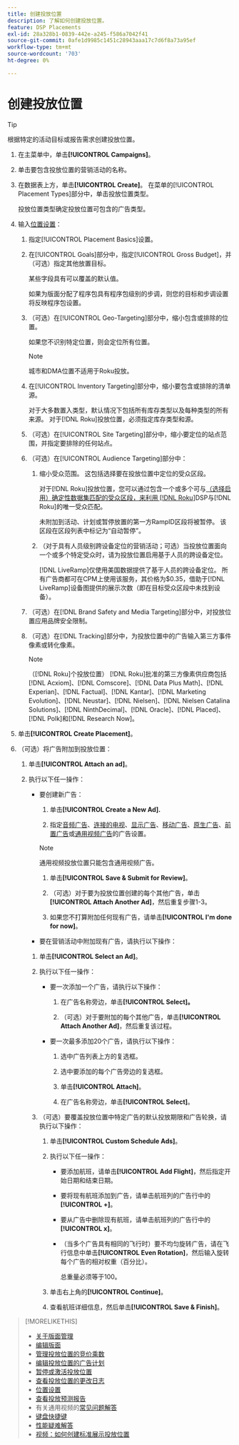 ```yaml
---
title: 创建投放位置
description: 了解如何创建投放位置。
feature: DSP Placements
exl-id: 28a328b1-0839-442e-a245-f586a7042f41
source-git-commit: 0afe1d9985c1451c28943aaa17c7d6f8a73a95ef
workflow-type: tm+mt
source-wordcount: '703'
ht-degree: 0%

---
```


# 创建投放位置

>[!TIP]
>
>根据特定的活动目标或报告需求创建投放位置。

1. 在主菜单中，单击&#x200B;**[!UICONTROL Campaigns]**。

1. 单击要包含投放位置的营销活动的名称。

1. 在数据表上方，单击&#x200B;**[!UICONTROL Create]**。 在菜单的[!UICONTROL Placement Types]部分中，单击投放位置类型。

   投放位置类型确定投放位置可包含的广告类型。

1. 输入[位置设置](placement-settings.md)：

   1. 指定[!UICONTROL Placement Basics]设置。

   1. 在[!UICONTROL Goals]部分中，指定[!UICONTROL Gross Budget]，并（可选）指定其他放置目标。

      某些字段具有可以覆盖的默认值。

      如果为版面分配了程序包具有程序包级别的步调，则您的目标和步调设置将反映程序包设置。

   1. （可选）在[!UICONTROL Geo-Targeting]部分中，缩小包含或排除的位置。

      如果您不识别特定位置，则会定位所有位置。

      >[!NOTE]
      >
      >城市和DMA位置不适用于Roku投放。

   1. 在[!UICONTROL Inventory Targeting]部分中，缩小要包含或排除的清单源。

      对于大多数置入类型，默认情况下包括所有库存类型以及每种类型的所有来源。 对于[!DNL Roku]投放位置，必须指定库存类型和源。

   1. （可选）在[!UICONTROL Site Targeting]部分中，缩小要定位的站点范围，并指定要排除的任何站点。

   1. （可选）在[!UICONTROL Audience Targeting]部分中：

      1. 缩小受众范围。 这包括选择要在投放位置中定位的受众区段。

         对于[!DNL Roku]投放位置，您可以通过包含一个或多个可与[（选择启用）确定性数据集匹配的受众区段，来利用 [!DNL Roku]](/help/dsp/inventory/roku-inventory.md)DSP与[!DNL Roku]的唯一受众匹配。

         未附加到活动、计划或暂停放置的第一方RampID区段将被暂停。 该区段在区段列表中标记为“自动暂停”。

      1. （对于具有人员级别跨设备定位的营销活动；可选）当投放位置面向一个或多个特定受众时，请为投放位置启用基于人员的跨设备定位。

         [!DNL LiveRamp]仅使用美国数据提供了基于人员的跨设备定位。 所有广告商都可在CPM上使用该服务，其价格为$0.35，借助于[!DNL LiveRamp]设备图提供的展示次数（即在目标受众区段中未找到设备）。

   1. （可选）在[!DNL Brand Safety and Media Targeting]部分中，对投放位置应用品牌安全限制。

   1. （可选）在[!DNL Tracking]部分中，为投放位置中的广告输入第三方事件像素或转化像素。

      >[!NOTE]
      >
      >（[!DNL Roku]个投放位置） [!DNL Roku]批准的第三方像素供应商包括[!DNL Acxiom]、[!DNL Comscore]、[!DNL Data Plus Math]、[!DNL Experian]、[!DNL Factual]、[!DNL Kantar]、[!DNL Marketing Evolution]、[!DNL Neustar]、[!DNL Nielsen]、[!DNL Nielsen Catalina Solutions]、[!DNL NinthDecimal]、[!DNL Oracle]、[!DNL Placed]、[!DNL Polk]和[!DNL Research Now]。

1. 单击&#x200B;**[!UICONTROL Create Placement]**。

1. （可选）将广告附加到投放位置：

   1. 单击&#x200B;**[!UICONTROL Attach an ad]**。

   1. 执行以下任一操作：

      * 要创建新广告：

         1. 单击&#x200B;**[!UICONTROL Create a New Ad].**

         1. 指定[音频广告](/help/dsp/campaign-management/ads/ad-settings-audio.md)、[连接的电视](/help/dsp/campaign-management/ads/ad-settings-connected-tv.md)、[显示广告](/help/dsp/campaign-management/ads/ad-settings-display.md)、[移动广告](/help/dsp/campaign-management/ads/ad-settings-mobile.md)、[原生广告](/help/dsp/campaign-management/ads/ad-settings-native.md)、[前置广告](/help/dsp/campaign-management/ads/ad-settings-pre-roll.md)或[通用视频广告](/help/dsp/campaign-management/ads/ad-settings-universal-video.md)的广告设置。

        >[!NOTE]
        >
        >通用视频投放位置只能包含通用视频广告。

         1. 单击&#x200B;**[!UICONTROL Save & Submit for Review]**。

         1. （可选）对于要为投放位置创建的每个其他广告，单击&#x200B;**[!UICONTROL Attach Another Ad]**，然后重复步骤1-3。

         1. 如果您不打算附加任何现有广告，请单击&#x200B;**[!UICONTROL I'm done for now]**。

      * 要在营销活动中附加现有广告，请执行以下操作：

      1. 单击&#x200B;**[!UICONTROL Select an Ad]**。

      1. 执行以下任一操作：

         * 要一次添加一个广告，请执行以下操作：

            1. 在广告名称旁边，单击&#x200B;**[!UICONTROL Select]。**

            1. （可选）对于要附加的每个其他广告，单击&#x200B;**[!UICONTROL Attach Another Ad]**，然后重复该过程。

         * 要一次最多添加20个广告，请执行以下操作：

            1. 选中广告列表上方的复选框。

            1. 选中要添加的每个广告旁边的复选框。

            1. 单击&#x200B;**[!UICONTROL Attach]**。

            1. 在广告名称旁边，单击&#x200B;**[!UICONTROL Select]**。

      1. （可选）要覆盖投放位置中特定广告的默认投放期限和广告轮换，请执行以下操作：

         1. 单击&#x200B;**[!UICONTROL Custom Schedule Ads]**。

         1. 执行以下任一操作：

            * 要添加航班，请单击&#x200B;**[!UICONTROL Add Flight]**，然后指定开始日期和结束日期。

            * 要将现有航班添加到广告，请单击航班列的广告行中的&#x200B;**[!UICONTROL +]**。

            * 要从广告中删除现有航班，请单击航班列的广告行中的&#x200B;**[!UICONTROL x]**。

            * （当多个广告具有相同的飞行时）要不均匀旋转广告，请在飞行信息中单击&#x200B;**[!UICONTROL Even Rotation]**，然后输入旋转每个广告的相对权重（百分比）。

              总重量必须等于100。

         1. 单击右上角的&#x200B;**[!UICONTROL Continue]**。

         1. 查看航班详细信息，然后单击&#x200B;**[!UICONTROL Save & Finish]**。

>[!MORELIKETHIS]
>
>* [关于版面管理](placement-about.md)
>* [编辑版面](placement-edit.md)
>* [管理投放位置的竞价乘数](placement-manage-bid-multipliers.md)
>* [编辑投放位置的广告计划](placement-edit-ad-schedule.md)
>* [暂停或激活投放位置](placement-pause-activate.md)
>* [查看投放位置的更改日志](placement-change-log.md)
>* [位置设置](placement-settings.md)
>* [查看投放预测报告](/help/dsp/campaign-management/reports/placement-forecast.md)
>* 有关通用视频的[常见问题解答](/help/dsp/campaign-management/faq-universal-video.md)
>* [键盘快捷键](/help/dsp/campaign-management/reports/keyboard-shortcuts.md)
>* [性能疑难解答](/help/dsp/optimization/troubleshooting-performance.md)
>* [视频：如何创建标准展示投放位置](https://video.tv.adobe.com/v/344997?captions=chi_hans)
